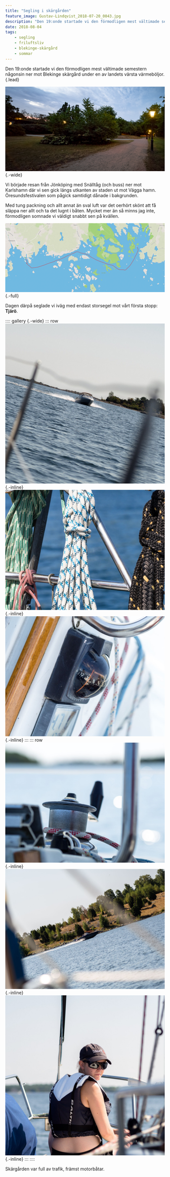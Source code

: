 ```yaml
---
title: "Segling i skärgården"
feature_image: Gustav-Lindqvist_2018-07-20_0043.jpg
description: "Den 19:onde startade vi den förmodligen mest vältimade semestern någonsin ner mot Blekinge skärgård under en av landets värsta värmeböljor."
date: 2018-08-04
tags:
    - segling
    - friluftsliv
    - blekinge-skärgård
    - sommar
---
```


Den 19:onde startade vi den förmodligen mest vältimade semestern någonsin ner mot Blekinge skärgård under en av landets värsta värmeböljor.{.lead}

![En grusväg i en park på kvällen. Till höger syns några tända lyktstolpar.](Gustav-Lindqvist_2018-07-19_0010-2.jpg "Kvällspromenad ner mot Vägga hamn (Redigerad med Kandao Raw+)"){.-wide}

Vi började resan från Jönköping med Snälltåg (och buss) ner mot Karlshamn där vi sen gick längs utkanten av staden ut mot Vägga hamn. Öresundsfestivalen som pågick samtidigt dånade i bakgrunden.

Med tung packning och allt annat än sval luft var det oerhört skönt att få släppa ner allt och ta det lugnt i båten. Mycket mer än så minns jag inte, förmodligen somnade vi väldigt snabbt sen på kvällen.

![Karta över Blekinge skärgård mellan Karlshamn och Tjäro. På kartan är en rutt utritad mellan öarna från hamnen Vägga söder om Karlshamn till Tjärö.](chrome_2018-07-27_06-47-51.png){.-full}

Dagen därpå seglade vi iväg med endast storsegel mot vårt första stopp: **Tjärö**.

:::: gallery {.-wide}
::: row
![En motorbåt som kör så att vattnet stänker åt sidorna](Gustav-Lindqvist_2018-07-20_0062--1--1.jpg){.-inline}
![En närbild på några tampar som är upphängna på pulpeten på en segelbåt](Gustav-Lindqvist_2018-07-20_0056-1.jpg){.-inline}
![En närbild på en kompass på en segelbåt](Gustav-Lindqvist_2018-07-20_0046-1.jpg){.-inline}
:::
::: row
![En närbild på en vinsch på en segelbåt](Gustav-Lindqvist_2018-07-20_0043-2.jpg){.-inline}
![En motorbåt som kör väldigt snabbt förbi en segelbåt](Gustav-Lindqvist_2018-07-20_0042-1.jpg){.-inline}
![Josefine som sitter längst fram på en segelbåt.](Gustav-Lindqvist_2018-07-20_0029-1-1.jpg){.-inline}
:::
::::

Skärgården var full av trafik, främst motorbåtar.
